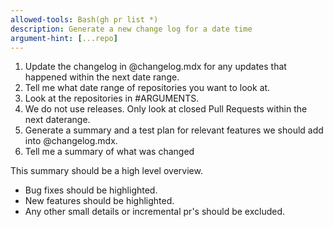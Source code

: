 ```yaml
---
allowed-tools: Bash(gh pr list *)
description: Generate a new change log for a date time
argument-hint: [...repo]
---
```


1. Update the changelog in @changelog.mdx for any updates that happened within the next date range.
2. Tell me what date range of repositories you want to look at.
3. Look at the repositories in #ARGUMENTS.
4. We do not use releases. Only look at closed Pull Requests within the next daterange.
5. Generate a summary and a test plan for relevant features we should add into @changelog.mdx.
6. Tell me a summary of what was changed

This summary should be a high level overview.
- Bug fixes should be highlighted.
- New features should be highlighted.
- Any other small details or incremental pr's should be excluded.
